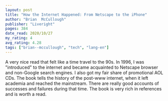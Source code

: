 ```yaml
---
layout: post
title: "How the Internet Happened: From Netscape to the iPhone"
author: "Brian  McCullough"
publisher: "Liveright"
pages: 384
date_read: 2020/10/27
my_rating: 4
avg_rating: 4.28
tags: ["brian--mccullough", "tech", "lang-en"]
---
```


A very nice read that felt like a time travel to the 90s. In 1996, I was "introduced" to the internet and became acquainted to Netscape browser and non-Google search engines. I also got my fair share of promotional AOL CDs. The book tells the history of the post-www internet, when it left academia and reached the mainstream. There are really good accounts of successes and failures during that time. The book is very rich in references and is worth a read.

